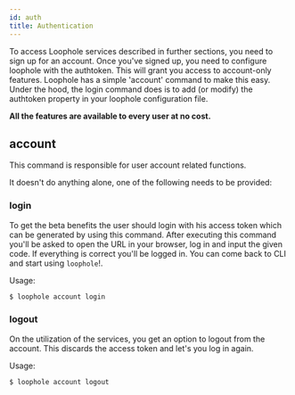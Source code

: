 ```yaml
---
id: auth
title: Authentication
---
```


To access Loophole services described in further sections, you need to sign up for an account. Once you've signed up, you need to configure loophole with the authtoken. This will grant you access to account-only features. Loophole has a simple 'account' command to make this easy. Under the hood, the login command does is to add (or modify) the authtoken property in your loophole configuration file.

**All the features are available to every user at no cost.**

## account

This command is responsible for user account related functions.

It doesn't do anything alone, one of the following needs to be provided:

### login

To get the beta benefits the user should login with his access token which can be generated by using this command.
After executing this command you'll be asked to open the URL in your browser, log in and input the given code.
If everything is correct you'll be logged in. You can come back to CLI and start using `loophole`!.

Usage:

```bash
$ loophole account login
```

### logout

On the utilization of the services, you get an option to logout from the account.
This discards the access token and let's you log in again.

Usage:

```
$ loophole account logout
```
